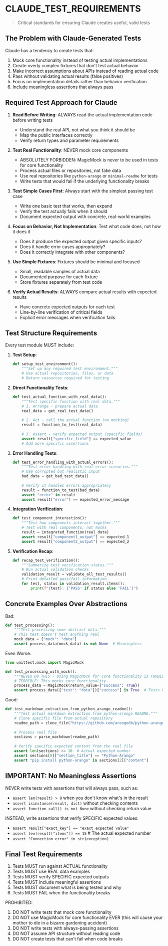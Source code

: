 # CLAUDE_TEST_REQUIREMENTS
> Critical standards for ensuring Claude creates useful, valid tests

## The Problem with Claude-Generated Tests

Claude has a tendency to create tests that:
1. Mock core functionality instead of testing actual implementations
2. Create overly complex fixtures that don't test actual behavior
3. Make incorrect assumptions about APIs instead of reading actual code
4. Pass without validating actual results (false positives)
5. Focus on implementation details rather than behavior verification
6. Include meaningless assertions that always pass

## Required Test Approach for Claude

1. **Read Before Writing**: ALWAYS read the actual implementation code before writing tests
   - Understand the real API, not what you think it should be
   - Map the public interfaces correctly
   - Verify return types and parameter requirements

2. **Test Real Functionality**: NEVER mock core components
   - ABSOLUTELY FORBIDDEN: MagicMock is never to be used in tests for core functionality
   - Process actual files or repositories, not fake data
   - Use real repositories like `python-arango` or `minimal-readme` for tests
   - Write tests that would fail if the underlying functionality breaks

3. **Test Simple Cases First**: Always start with the simplest passing test case
   - Write one basic test that works, then expand
   - Verify the test actually fails when it should
   - Document expected output with concrete, real-world examples

4. **Focus on Behavior, Not Implementation**: Test what code does, not how it does it
   - Does it produce the expected output given specific inputs?
   - Does it handle error cases appropriately?
   - Does it correctly integrate with other components?

5. **Use Simple Fixtures**: Fixtures should be minimal and focused
   - Small, readable samples of actual data
   - Documented purpose for each fixture
   - Store fixtures separately from test code

6. **Verify Actual Results**: ALWAYS compare actual results with expected results
   - Have concrete expected outputs for each test
   - Line-by-line verification of critical fields
   - Explicit error messages when verification fails

## Test Structure Requirements

Every test module MUST include:

1. **Test Setup**:
   ```python
   def setup_test_environment():
       """Set up any required test environment."""
       # Use actual repositories, files, or data
       # Return resources required for testing
   ```

2. **Direct Functionality Tests**:
   ```python
   def test_actual_function_with_real_data():
       """Test specific function with real data."""
       # 1. Arrange - prepare actual data
       real_data = get_real_test_data()
       
       # 2. Act - call the actual function (no mocking)
       result = function_to_test(real_data)
       
       # 3. Assert - verify expected output (specific fields)
       assert result["specific_field"] == expected_value
       # Add more specific assertions
   ```

3. **Error Handling Tests**:
   ```python
   def test_error_handling_with_actual_errors():
       """Test error handling with real error scenarios."""
       # Use corrupted but realistic input
       bad_data = get_bad_test_data()
       
       # Verify it handles errors appropriately
       result = function_to_test(bad_data)
       assert "error" in result
       assert result["error"] == expected_error_message
   ```

4. **Integration Verification**:
   ```python
   def test_component_interaction():
       """Test how components interact together."""
       # Test with real components, not mocks
       result = integrated_function(real_data)
       assert result["component1_output"] == expected_1
       assert result["component2_output"] == expected_2
   ```

5. **Verification Recap**:
   ```python
   def recap_test_verification():
       """Summarize test verification status."""
       # Run actual validation checks
       validation_result = validate_all_test_results()
       # Print detailed pass/fail information
       for test, status in validation_result.items():
           print(f"{test}: {'PASS' if status else 'FAIL'}")
   ```

## Concrete Examples Over Abstractions

Bad:
```python
def test_processing():
    """Test processing some abstract data."""
    # This test doesn't test anything real
    mock_data = {"mock": "data"}
    assert process_data(mock_data) is not None  # Meaningless
```

Even Worse:
```python
from unittest.mock import MagicMock

def test_processing_with_mock():
    """NEVER DO THIS - Using MagicMock for core functionality is FORBIDDEN."""
    # TERRIBLE: This mocks core functionality
    process_data = MagicMock(return_value={"success": True})
    assert process_data({"test": "data"})["success"] is True  # Tests nothing real
```

Good:
```python
def test_markdown_extraction_from_python_arango_readme():
    """Test actual markdown extraction from python-arango README."""
    # Clone specific file from actual repository
    readme_path = clone_file("https://github.com/arangodb/python-arango", "README.md")
    
    # Process real file
    sections = parse_markdown(readme_path)
    
    # Verify specific expected content from the real file
    assert len(sections) >= 10  # Actual expected number
    assert sections[0]["section_title"] == "Python-Arango"
    assert "pip install python-arango" in sections[2]["content"]
```

## IMPORTANT: No Meaningless Assertions

NEVER write tests with assertions that will always pass, such as:
- `assert len(result) > 0` when you don't know what's in the result
- `assert isinstance(result, dict)` without checking contents
- `assert function_call() is not None` without checking return value

INSTEAD, write assertions that verify SPECIFIC expected values:
- `assert result["exact_key"] == "exact expected value"`
- `assert len(result["items"]) == 15`  # The actual expected number
- `assert "Connection error" in str(exception)`

## Final Test Requirements

1. Tests MUST run against ACTUAL functionality
2. Tests MUST use REAL data examples
3. Tests MUST verify SPECIFIC expected outputs
4. Tests MUST include meaningful assertions
5. Tests MUST document what is being tested and why
6. Tests MUST FAIL when the functionality breaks

PROHIBITED:
1. DO NOT write tests that mock core functionality
2. DO NOT use MagicMock for core functionality EVER (this will cause your mother to die in a bizarre gardening accident)
3. DO NOT write tests with always-passing assertions
4. DO NOT assume API structure without reading code
5. DO NOT create tests that can't fail when code breaks